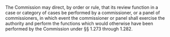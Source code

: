 The Commission may direct, by order or rule, that its review function in a case or category of cases be performed by a commissioner, or a panel of commissioners, in which event the commissioner or panel shall exercise the authority and perform the functions which would otherwise have been performed by the Commission under §§ 1.273 through 1.282.
                

